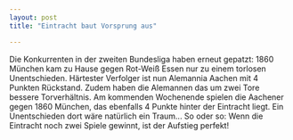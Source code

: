 ```yaml
---
layout: post
title: "Eintracht baut Vorsprung aus"

---
```


Die Konkurrenten in der zweiten Bundesliga haben erneut gepatzt: 1860 München kam zu Hause gegen Rot-Weiß Essen nur zu einem torlosen Unentschieden. Härtester Verfolger ist nun Alemannia Aachen mit 4 Punkten Rückstand. Zudem haben die Alemannen das um zwei Tore bessere Torverhältnis. Am kommenden Wochenende spielen die Aachener gegen 1860 München, das ebenfalls 4 Punkte hinter der Eintracht liegt. Ein Unentschieden dort wäre natürlich ein Traum... So oder so: Wenn die Eintracht noch zwei Spiele gewinnt, ist der Aufstieg perfekt!


